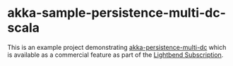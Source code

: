 akka-sample-persistence-multi-dc-scala
======================================

This is an example project demonstrating [akka-persistence-multi-dc](https://developer.lightbend.com/docs/akka-commercial-addons/latest/persistence-dc.html)
which is available as a commercial feature as part of the [Lightbend Subscription](https://www.lightbend.com/subscription).
